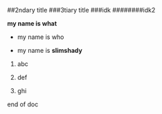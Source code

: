 ##2ndary title
###3tiary title
###idk
########idk2

**my name is what**

* my name is who

* my name is **slimshady**


1. abc

2. def

3. ghi

end of doc